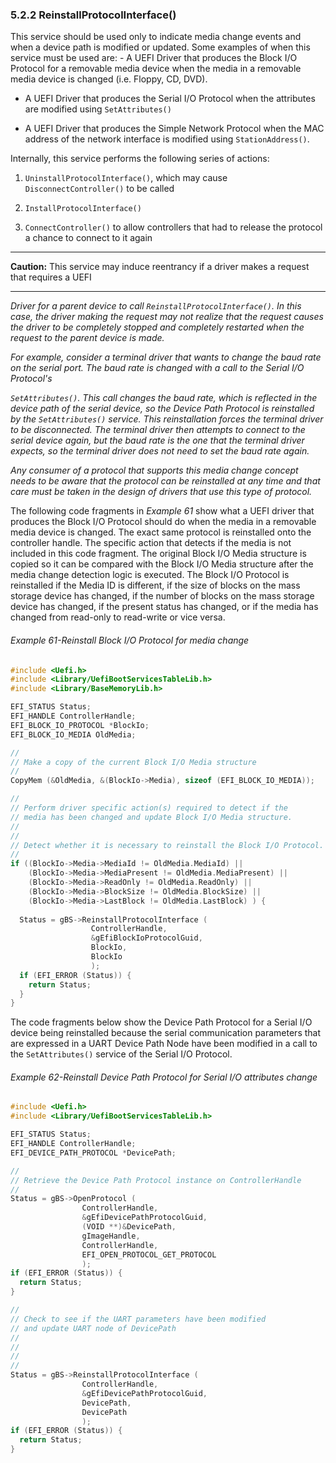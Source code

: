 <!--- @file
  5.2.2 ReinstallProtocolInterface()

  Copyright (c) 2012-2018, Intel Corporation. All rights reserved.<BR>

  Redistribution and use in source (original document form) and 'compiled'
  forms (converted to PDF, epub, HTML and other formats) with or without
  modification, are permitted provided that the following conditions are met:

  1) Redistributions of source code (original document form) must retain the
     above copyright notice, this list of conditions and the following
     disclaimer as the first lines of this file unmodified.

  2) Redistributions in compiled form (transformed to other DTDs, converted to
     PDF, epub, HTML and other formats) must reproduce the above copyright
     notice, this list of conditions and the following disclaimer in the
     documentation and/or other materials provided with the distribution.

  THIS DOCUMENTATION IS PROVIDED BY TIANOCORE PROJECT "AS IS" AND ANY EXPRESS OR
  IMPLIED WARRANTIES, INCLUDING, BUT NOT LIMITED TO, THE IMPLIED WARRANTIES OF
  MERCHANTABILITY AND FITNESS FOR A PARTICULAR PURPOSE ARE DISCLAIMED. IN NO
  EVENT SHALL TIANOCORE PROJECT  BE LIABLE FOR ANY DIRECT, INDIRECT, INCIDENTAL,
  SPECIAL, EXEMPLARY, OR CONSEQUENTIAL DAMAGES (INCLUDING, BUT NOT LIMITED TO,
  PROCUREMENT OF SUBSTITUTE GOODS OR SERVICES; LOSS OF USE, DATA, OR PROFITS;
  OR BUSINESS INTERRUPTION) HOWEVER CAUSED AND ON ANY THEORY OF LIABILITY,
  WHETHER IN CONTRACT, STRICT LIABILITY, OR TORT (INCLUDING NEGLIGENCE OR
  OTHERWISE) ARISING IN ANY WAY OUT OF THE USE OF THIS DOCUMENTATION, EVEN IF
  ADVISED OF THE POSSIBILITY OF SUCH DAMAGE.

-->

### 5.2.2 ReinstallProtocolInterface()

This service should be used only to indicate media change events and when a
device path is modified or updated. Some examples of when this service must be
used are: - A UEFI Driver that produces the Block I/O Protocol for a removable
media device when the media in a removable media device is changed (i.e.
Floppy, CD, DVD).

* A UEFI Driver that produces the Serial I/O Protocol when the attributes are
  modified using `SetAttributes()`

* A UEFI Driver that produces the Simple Network Protocol when the MAC address
  of the network interface is modified using `StationAddress()`.

Internally, this service performs the following series of actions:

1. `UninstallProtocolInterface()`, which may cause `DisconnectController()` to
   be called

2. `InstallProtocolInterface()`

3. `ConnectController()` to allow controllers that had to release the protocol
   a chance to connect to it again

**********
**Caution:** This service may induce reentrancy if a driver makes a request
that requires a UEFI
**********

_Driver for a parent device to call `ReinstallProtocolInterface()`. In this
case, the driver making the request may not realize that the request causes the
driver to be completely stopped and completely restarted when the request to
the parent device is made._

_For example, consider a terminal driver that wants to change the baud rate on
the serial port. The baud rate is changed with a call to the Serial I/O
Protocol's_

_`SetAttributes()`. This call changes the baud rate, which is reflected in the
device path of the serial device, so the Device Path Protocol is reinstalled by
the `SetAttributes()` service. This reinstallation forces the terminal driver
to be disconnected. The terminal driver then attempts to connect to the serial
device again, but the baud rate is the one that the terminal driver expects, so
the terminal driver does not need to set the baud rate again._

_Any consumer of a protocol that supports this media change concept needs to be
aware that the protocol can be reinstalled at any time and that care must be
taken in the design of drivers that use this type of protocol._

The following code fragments in _Example 61_ show what a UEFI driver that
produces the Block I/O Protocol should do when the media in a removable media
device is changed. The exact same protocol is reinstalled onto the controller
handle. The specific action that detects if the media is not included in this
code fragment. The original Block I/O Media structure is copied so it can be
compared with the Block I/O Media structure after the media change detection
logic is executed. The Block I/O Protocol is reinstalled if the Media ID is
different, if the size of blocks on the mass storage device has changed, if the
number of blocks on the mass storage device has changed, if the present status
has changed, or if the media has changed from read-only to read-write or vice
versa.

###### Example 61-Reinstall Block I/O Protocol for media change

```c
#include <Uefi.h>
#include <Library/UefiBootServicesTableLib.h>
#include <Library/BaseMemoryLib.h>

EFI_STATUS Status;
EFI_HANDLE ControllerHandle;
EFI_BLOCK_IO_PROTOCOL *BlockIo;
EFI_BLOCK_IO_MEDIA OldMedia;

//
// Make a copy of the current Block I/O Media structure
//
CopyMem (&OldMedia, &(BlockIo->Media), sizeof (EFI_BLOCK_IO_MEDIA));

//
// Perform driver specific action(s) required to detect if the
// media has been changed and update Block I/O Media structure.
//
//
// Detect whether it is necessary to reinstall the Block I/O Protocol.
//
if ((BlockIo->Media->MediaId != OldMedia.MediaId) ||
    (BlockIo->Media->MediaPresent != OldMedia.MediaPresent) ||
    (BlockIo->Media->ReadOnly != OldMedia.ReadOnly) ||
    (BlockIo->Media->BlockSize != OldMedia.BlockSize) ||
    (BlockIo->Media->LastBlock != OldMedia.LastBlock) ) {
	
  Status = gBS->ReinstallProtocolInterface (
                  ControllerHandle,
                  &gEfiBlockIoProtocolGuid,
                  BlockIo,
                  BlockIo
                  );
  if (EFI_ERROR (Status)) {
    return Status;
  }
}
```

The code fragments below show the Device Path Protocol for a Serial I/O device
being reinstalled because the serial communication parameters that are
expressed in a UART Device Path Node have been modified in a call to the `SetAttributes()` service
of the Serial I/O Protocol.

###### Example 62-Reinstall Device Path Protocol for Serial I/O attributes change

```c
#include <Uefi.h>
#include <Library/UefiBootServicesTableLib.h>

EFI_STATUS Status;
EFI_HANDLE ControllerHandle;
EFI_DEVICE_PATH_PROTOCOL *DevicePath;

//
// Retrieve the Device Path Protocol instance on ControllerHandle
//
Status = gBS->OpenProtocol (
                ControllerHandle,
                &gEfiDevicePathProtocolGuid,
                (VOID **)&DevicePath,
                gImageHandle,
                ControllerHandle,
                EFI_OPEN_PROTOCOL_GET_PROTOCOL
                );
if (EFI_ERROR (Status)) {
  return Status;
}

//
// Check to see if the UART parameters have been modified
// and update UART node of DevicePath
//
//
//
//
Status = gBS->ReinstallProtocolInterface (
                ControllerHandle,
                &gEfiDevicePathProtocolGuid,
                DevicePath,
                DevicePath
                );
if (EFI_ERROR (Status)) {
  return Status;
}
```

